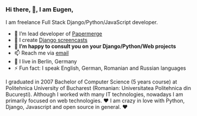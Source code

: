 ### Hi there, 👋, I am Eugen,

I am freelance Full Stack Django/Python/JavaScript developer.

- 🌱 I’m lead developer of [Papermerge](https://www.papermerge.com)
- 🔭 I create [Django screencasts](https://django-lessons.com)
- 👯 **I’m happy to consult you on your Django/Python/Web projects**
- 📫 Reach me via [email](mailto:eugen@papermerge.com)
- :round_pushpin: I live in Berlin, Germany
- ⚡ Fun fact: I speak English, German, Romanian and Russian languages

I graduated in 2007 Bachelor of Computer Science (5 years course) at
Politehnica University of Bucharest (Romanian: Universitatea Politehnica din
București). Although I worked with many IT technologies, nowadays I am primarily
focused on web technologies. :heart: I am crazy in love with Python, Django, Javascript and
open source in general. :heart:
